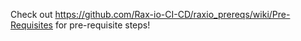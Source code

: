 Check out https://github.com/Rax-io-CI-CD/raxio_prereqs/wiki/Pre-Requisites for pre-requisite steps!

